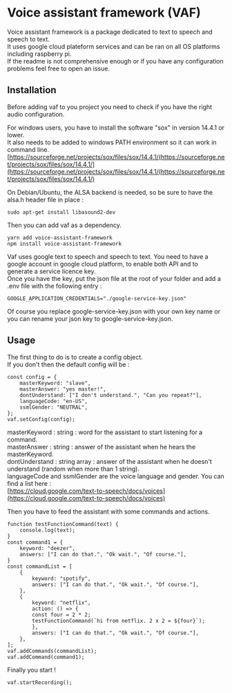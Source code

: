 # Voice assistant framework (VAF)

Voice assistant framework is a package dedicated to text to speech and speech to text.<br />
It uses google cloud plateform services and can be ran on all OS platforms including raspberry pi.<br />
If the readme is not comprehensive enough or if you have any configuration problems feel free to open an issue.<br />

## Installation

Before adding vaf to you project you need to check if you have the right audio configuration.

For windows users, you have to install the software "sox" in version 14.4.1 or lower.<br />
It also needs to be added to windows PATH environment so it can work in command line.<br />
[https://sourceforge.net/projects/sox/files/sox/14.4.1/(https://sourceforge.net/projects/sox/files/sox/14.4.1/](https://sourceforge.net/projects/sox/files/sox/14.4.1/(https://sourceforge.net/projects/sox/files/sox/14.4.1/)<br />

On Debian/Ubuntu, the ALSA backend is needed, so be sure to have the alsa.h header file in place :<br />

    sudo apt-get install libasound2-dev

Then you can add vaf as a dependency.

    yarn add voice-assistant-framework
    npm install voice-assistant-framework

Vaf uses google text to speech and speech to text. You need to have a google account in google cloud platform, to enable both API and to generate a service licence key.<br/>
Once you have the key, put the json file at the root of your folder and add a .env file with the following entry :<br />

    GOOGLE_APPLICATION_CREDENTIALS="./google-service-key.json"

Of course you replace google-service-key.json with your own key name or you can rename your json key to google-service-key.json.<br />

## Usage

The first thing to do is to create a config object.<br />
If you don't then the default config will be : <br />

    const config = {
        masterKeyword: "slave",
        masterAnswer: "yes master!",
        dontUnderstand: ["I don't understand.", "Can you repeat?"],
        languageCode: "en-US",
        ssmlGender: "NEUTRAL",
    };
    vaf.setConfig(config);

masterKeyword : string : word for the assistant to start listening for a command.<br />
masterAnswer : string : answer of the assistant when he hears the masterKeyword.<br />
dontUnderstand : string array : answer of the assistant when he doesn't understand (random when more than 1 string).<br />
languageCode and ssmlGender are the voice language and gender. You can find a list here :<br />
[https://cloud.google.com/text-to-speech/docs/voices](https://cloud.google.com/text-to-speech/docs/voices)<br />

Then you have to feed the assistant with some commands and actions.<br />

    function testFunctionCommand(text) {
        console.log(text);
    }
    const command1 = {
        keyword: "deezer",
        answers: ["I can do that.", "Ok wait.", "Of course."],
    }
    const commandList = [
        {
            keyword: "spotify",
            answers: ["I can do that.", "Ok wait.", "Of course."],
        },
        {
            keyword: "netflix",
            action: () => {
            const four = 2 * 2;
            testFunctionCommand(`hi from netflix. 2 x 2 = ${four}`);
            },
            answers: ["I can do that.", "Ok wait.", "Of course."],
        },
    ];
    vaf.addCommands(commandList);
    vaf.addCommand(command1);

Finally you start !

    vaf.startRecording();
